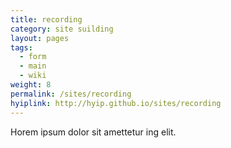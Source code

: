 ```yaml
---
title: recording
category: site suilding
layout: pages
tags:
  - form
  - main
  - wiki
weight: 8
permalink: /sites/recording
hyiplink: http://hyip.github.io/sites/recording
---
```


Horem ipsum dolor sit amettetur ing elit. 
